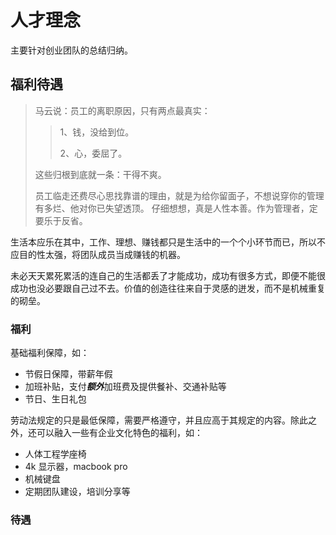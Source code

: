 # 人才理念

主要针对创业团队的总结归纳。

## 福利待遇

> 马云说：员工的离职原因，只有两点最真实：
> 
>> 1、钱，没给到位。
>>
>> 2、心，委屈了。
> 
> 这些归根到底就一条：干得不爽。
> 
> 员工临走还费尽心思找靠谱的理由，就是为给你留面子，不想说穿你的管理有多烂、他对你已失望透顶。 仔细想想，真是人性本善。作为管理者，定要乐于反省。

生活本应乐在其中，工作、理想、赚钱都只是生活中的一个个小环节而已，所以不应目的性太强，将团队成员当成赚钱的机器。

未必天天累死累活的连自己的生活都丢了才能成功，成功有很多方式，即便不能很成功也没必要跟自己过不去。价值的创造往往来自于灵感的迸发，而不是机械重复的砌垒。

### 福利

基础福利保障，如：

* 节假日保障，带薪年假
* 加班补贴，支付***额外***加班费及提供餐补、交通补贴等
* 节日、生日礼包

劳动法规定的只是最低保障，需要严格遵守，并且应高于其规定的内容。除此之外，还可以融入一些有企业文化特色的福利，如：

* 人体工程学座椅
* 4k 显示器，macbook pro
* 机械键盘
* 定期团队建设，培训分享等

### 待遇



